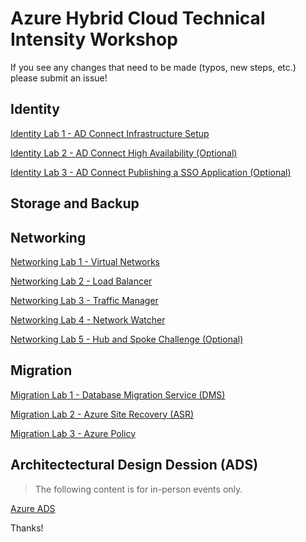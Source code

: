 # Azure Hybrid Cloud Technical Intensity Workshop

If you see any changes that need to be made (typos, new steps, etc.) please submit an issue!

## Identity

[Identity Lab 1 - AD Connect Infrastructure Setup](./Identity/01_HybridCloud_IdentityLab01_ADConnect.md)

[Identity Lab 2 - AD Connect High Availability (Optional)](./Identity/01_HybridCloud_IdentityLab02_ADConnectOptionalFeatures.md)

[Identity Lab 3 - AD Connect Publishing a SSO Application (Optional)](./Identity/01_HybridCloud_IdentityLab03_SSOApp(Optional).md)

## Storage and Backup

## Networking

[Networking Lab 1 - Virtual Networks](./Networking/03_HybridCloud_Networking_Lab01_VirtualNetworks.md)

[Networking Lab 2 - Load Balancer](./Networking/03_HybridCloud_Networking_Lab02_LoadBalancer.md)

[Networking Lab 3 - Traffic Manager](./Networking/03_HybridCloud_Networking_Lab03_TrafficManager.md)

[Networking Lab 4 - Network Watcher](./Networking/03_HybridCloud_Networking_Lab04_NetworkWatcher.md)

[Networking Lab 5 - Hub and Spoke Challenge (Optional)](./Networking/03_HybridCloud_Networking_Lab06_HubSpokeChallenge.md)

## Migration

[Migration Lab 1 - Database Migration Service (DMS)](./Migration/02_HybridCloud_Migration_Lab01_DMA.md)

[Migration Lab 2 - Azure Site Recovery (ASR)](./Migration/02_HybridCloud_Migration_Lab02_ASR.md)

[Migration Lab 3 - Azure Policy](02_HybridCloud_Migration_Lab03_AzurePolicy.md)

## Architectectural Design Dession (ADS)

>The following content is for in-person events only.

[Azure ADS](04_Hybrid_Cloud_Hackathon_CaseStudy.md)

Thanks!
